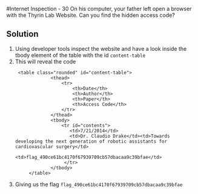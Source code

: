 #Internet Inspection - 30
On his computer, your father left open a browser with the Thyrin Lab Website. Can you find the hidden access code?

## Solution
1. Using developer tools inspect the website and have a look inside the tbody element of the table with the id `content-table`
2. This will reveal the code
   ```
    <table class="rounded" id="content-table">
				<thead>
					<tr>
						<th>Date</th>
						<th>Author</th>
						<th>Paper</th>
						<th>Access Code</th>
					</tr>
				</thead>
				<tbody>
					<tr id="contents">
					   <td>7/21/2014</td>
					   <td>Dr. Claudio Drake</td><td>Towards developing the next generation of robotic assistants for cardiovascular surgery</td>
					   <td>flag_490ce61bc4170f67939709cb57dbacaa9c39bfae</td>
					 </tr>
				</tbody>
		</table>
	```
3. Giving us the flag `flag_490ce61bc4170f67939709cb57dbacaa9c39bfae`
